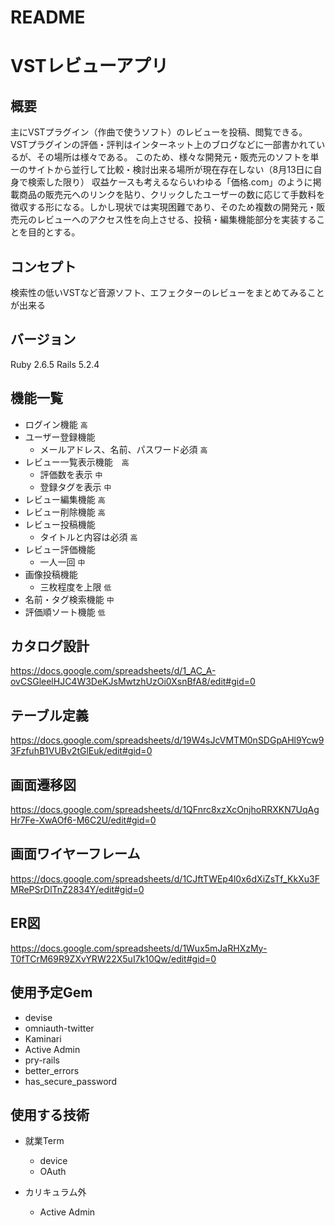 # README

# VSTレビューアプリ

## 概要
主にVSTプラグイン（作曲で使うソフト）のレビューを投稿、閲覧できる。
VSTプラグインの評価・評判はインターネット上のブログなどに一部書かれているが、その場所は様々である。
このため、様々な開発元・販売元のソフトを単一のサイトから並行して比較・検討出来る場所が現在存在しない（8月13日に自身で検索した限り）
収益ケースも考えるならいわゆる「価格.com」のように掲載商品の販売元へのリンクを貼り、クリックしたユーザーの数に応じて手数料を徴収する形になる。しかし現状では実現困難であり、そのため複数の開発元・販売元のレビューへのアクセス性を向上させる、投稿・編集機能部分を実装することを目的とする。

## コンセプト
検索性の低いVSTなど音源ソフト、エフェクターのレビューをまとめてみることが出来る

## バージョン
Ruby 2.6.5 Rails 5.2.4

## 機能一覧
- ログイン機能 `高`
- ユーザー登録機能
  - メールアドレス、名前、パスワード必須 `高`
- レビュー一覧表示機能　`高`
  - 評価数を表示 `中`
  - 登録タグを表示 `中`
- レビュー編集機能 `高`
- レビュー削除機能 `高`
- レビュー投稿機能
  - タイトルと内容は必須 `高`
- レビュー評価機能
  - 一人一回 `中`
- 画像投稿機能
  - 三枚程度を上限 `低`
- 名前・タグ検索機能 `中`
- 評価順ソート機能 `低`

## カタログ設計
https://docs.google.com/spreadsheets/d/1_AC_A-ovCSGleelHJC4W3DeKJsMwtzhUzOi0XsnBfA8/edit#gid=0

## テーブル定義
https://docs.google.com/spreadsheets/d/19W4sJcVMTM0nSDGpAHl9Ycw93FzfuhB1VUBv2tGlEuk/edit#gid=0

## 画面遷移図
https://docs.google.com/spreadsheets/d/1QFnrc8xzXcOnjhoRRXKN7UqAgHr7Fe-XwAOf6-M6C2U/edit#gid=0

## 画面ワイヤーフレーム
https://docs.google.com/spreadsheets/d/1CJftTWEp4l0x6dXiZsTf_KkXu3FMRePSrDlTnZ2834Y/edit#gid=0

## ER図
https://docs.google.com/spreadsheets/d/1Wux5mJaRHXzMy-T0fTCrM69R9ZXvYRW22X5uI7k10Qw/edit#gid=0

## 使用予定Gem
* devise
* omniauth-twitter
* Kaminari
* Active Admin
* pry-rails
* better_errors
* has_secure_password

## 使用する技術
- 就業Term
  - device
  - OAuth

- カリキュラム外
  - Active Admin
